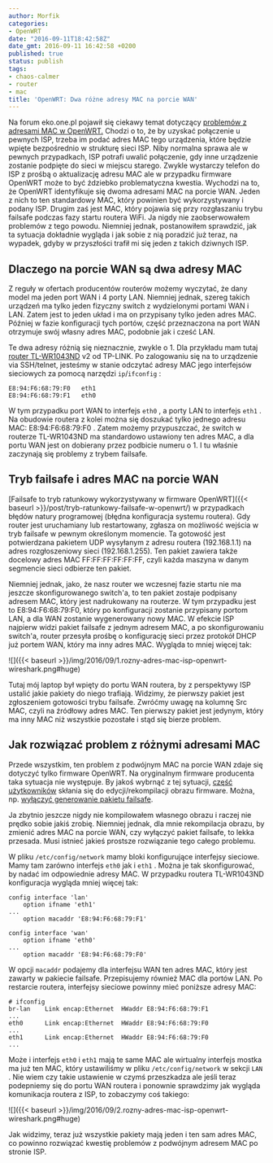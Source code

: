 ```yaml
---
author: Morfik
categories:
- OpenWRT
date: "2016-09-11T18:42:58Z"
date_gmt: 2016-09-11 16:42:58 +0200
published: true
status: publish
tags:
- chaos-calmer
- router
- mac
title: 'OpenWRT: Dwa różne adresy MAC na porcie WAN'
---
```


Na forum eko.one.pl pojawił się ciekawy temat dotyczący [problemów z adresami MAC w
OpenWRT.](http://eko.one.pl/forum/viewtopic.php?id=14224) Chodzi o to, że by uzyskać połączenie u
pewnych ISP, trzeba im podać adres MAC tego urządzenia, które będzie wpięte bezpośrednio w strukturę
sieci ISP. Niby normalna sprawa ale w pewnych przypadkach, ISP potrafi uwalić połączenie, gdy inne
urządzenie zostanie podpięte do sieci w miejscu starego. Zwykle wystarczy telefon do ISP z prośbą o
aktualizację adresu MAC ale w przypadku firmware OpenWRT może to być ździebko problematyczna
kwestia. Wychodzi na to, że OpenWRT identyfikuje się dwoma adresami MAC na porcie WAN. Jeden z nich
to ten standardowy MAC, który powinien być wykorzystywany i podany ISP. Drugim zaś jest MAC, który
pojawia się przy rozgłaszaniu trybu failsafe podczas fazy startu routera WiFi. Ja nigdy nie
zaobserwowałem problemów z tego powodu. Niemniej jednak, postanowiłem sprawdzić, jak ta sytuacja
dokładnie wygląda i jak sobie z nią poradzić już teraz, na wypadek, gdyby w przyszłości trafił mi
się jeden z takich dziwnych ISP.

<!--more-->
## Dlaczego na porcie WAN są dwa adresy MAC

Z reguły w ofertach producentów routerów możemy wyczytać, że dany model ma jeden port WAN i 4 porty
LAN. Niemniej jednak, szereg takich urządzeń ma tylko jeden fizyczny switch z wydzielonymi portami
WAN i LAN. Zatem jest to jeden układ i ma on przypisany tylko jeden adres MAC. Później w fazie
konfiguracji tych portów, część przeznaczona na port WAN otrzymuje swój własny adres MAC, podobnie
jak i cześć LAN.

Te dwa adresy różnią się nieznacznie, zwykle o 1. Dla przykładu mam tutaj [router
TL-WR1043ND](http://www.tp-link.com.pl/products/details/TL-WR1043ND.html) v2 od TP-LINK. Po
zalogowaniu się na to urządzenie via SSH/telnet, jesteśmy w stanie odczytać adresy MAC jego
interfejsów sieciowych za pomocą narzędzi `ip`/`ifconfig` :

    E8:94:F6:68:79:F0   eth1
    E8:94:F6:68:79:F1   eth0

W tym przypadku port WAN to interfejs `eth0` , a porty LAN to interfejs `eth1` . Na obudowie routera
z kolei można się doszukać tylko jednego adresu MAC: E8:94:F6:68:79:F0 . Zatem możemy przypuszczać,
że switch w routerze TL-WR1043ND ma standardowo ustawiony ten adres MAC, a dla portu WAN jest on
dobierany przez podbicie numeru o 1. I tu właśnie zaczynają się problemy z trybem failsafe.

## Tryb failsafe i adres MAC na porcie WAN

[Failsafe to tryb ratunkowy wykorzystywany w firmware
OpenWRT]({{< baseurl >}}/post/tryb-ratunkowy-failsafe-w-openwrt/) w przypadkach błędów natury
programowej (błędna konfiguracja systemu routera). Gdy router jest uruchamiany lub restartowany,
zgłasza on możliwość wejścia w tryb failsafe w pewnym określonym momencie. Ta gotowość jest
potwierdzana pakietem UDP wysyłanym z adresu routera (192.168.1.1) na adres rozgłoszeniowy sieci
(192.168.1.255). Ten pakiet zawiera także docelowy adres MAC FF:FF:FF:FF:FF:FF, czyli każda maszyna
w danym segmencie sieci odbierze ten pakiet.

Niemniej jednak, jako, że nasz router we wczesnej fazie startu nie ma jeszcze skonfigurowanego
switch'a, to ten pakiet zostaje podpisany adresem MAC, który jest nadrukowany na routerze. W tym
przypadku jest to E8:94:F6:68:79:F0, który po konfiguracji zostanie przypisany portom LAN, a dla WAN
zostanie wygenerowany nowy MAC. W efekcie ISP najpierw widzi pakiet failsafe z jednym adresem MAC, a
po skonfigurowaniu switch'a, router przesyła prośbę o konfigurację sieci przez protokół DHCP już
portem WAN, który ma inny adres MAC. Wygląda to mniej więcej tak:

![]({{< baseurl >}}/img/2016/09/1.rozny-adres-mac-isp-openwrt-wireshark.png#huge)

Tutaj mój laptop był wpięty do portu WAN routera, by z perspektywy ISP ustalić jakie pakiety do
niego trafiają. Widzimy, że pierwszy pakiet jest zgłoszeniem gotowości trybu failsafe. Zwróćmy uwagę
na kolumnę Src MAC, czyli na źródłowy adres MAC. Ten pierwszy pakiet jest jedynym, który ma inny MAC
niż wszystkie pozostałe i stąd się bierze problem.

## Jak rozwiązać problem z różnymi adresami MAC

Przede wszystkim, ten problem z podwójnym MAC na porcie WAN zdaje się dotyczyć tylko firmware
OpenWRT. Na oryginalnym firmware producenta taka sytuacja nie występuje. By jakoś wybrnąć z tej
sytuacji, [część użytkowników](http://eko.one.pl/forum/viewtopic.php?id=10180) skłania się do
edycji/rekompilacji obrazu firmware. Można, np. [wyłączyć generowanie pakietu
failsafe](https://gist.github.com/zhangxc/944446).

Ja zbytnio jeszcze nigdy nie kompilowałem własnego obrazu i raczej nie prędko sobie jakiś zrobię.
Niemniej jednak, dla mnie rekompilacja obrazu, by zmienić adres MAC na porcie WAN, czy wyłączyć
pakiet failsafe, to lekka przesada. Musi istnieć jakieś prostsze rozwiązanie tego całego problemu.

W pliku `/etc/config/network` mamy bloki konfigurujące interfejsy sieciowe. Mamy tam zarówno
interfejs `eth0` jak i `eth1` . Można je tak skonfigurować, by nadać im odpowiednie adresy MAC. W
przypadku routera TL-WR1043ND konfiguracja wygląda mniej więcej tak:

    config interface 'lan'
        option ifname 'eth1'
    ...
        option macaddr 'E8:94:F6:68:79:F1'

    config interface 'wan'
        option ifname 'eth0'
    ...
        option macaddr 'E8:94:F6:68:79:F0'

W opcji `macaddr` podajemy dla interfejsu WAN ten adres MAC, który jest zawarty w pakiecie failsafe.
Przepisujemy również MAC dla portów LAN. Po restarcie routera, interfejsy sieciowe powinny mieć
poniższe adresy MAC:

    # ifconfig
    br-lan    Link encap:Ethernet  HWaddr E8:94:F6:68:79:F1
    ...
    eth0      Link encap:Ethernet  HWaddr E8:94:F6:68:79:F0
    ...
    eth1      Link encap:Ethernet  HWaddr E8:94:F6:68:79:F0
    ...

Może i interfejs `eth0` i `eth1` mają te same MAC ale wirtualny interfejs mostka ma już ten MAC,
który ustawiliśmy w pliku `/etc/config/network` w sekcji `LAN` . Nie wiem czy takie ustawienie w
czymś przeszkadza ale jeśli teraz podepniemy się do portu WAN routera i ponownie sprawdzimy jak
wygląda komunikacja routera z ISP, to zobaczymy coś takiego:

![]({{< baseurl >}}/img/2016/09/2.rozny-adres-mac-isp-openwrt-wireshark.png#huge)

Jak widzimy, teraz już wszystkie pakiety mają jeden i ten sam adres MAC, co powinno rozwiązać
kwestię problemów z podwójnym adresem MAC po stronie ISP.
